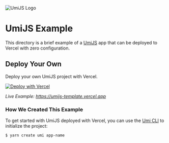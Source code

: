 ![UmiJS Logo](https://github.com/khulnasoft/devkit/blob/main/packages/frameworks/logos/umi.svg)

# UmiJS Example

This directory is a brief example of a [UmiJS](https://umijs.org/) app that can be deployed to Vercel with zero configuration.

## Deploy Your Own

Deploy your own UmiJS project with Vercel.

[![Deploy with Vercel](https://vercel.com/button)](https://vercel.com/new/clone?repository-url=https://github.com/khulnasoft/devkit/tree/main/examples/umijs&template=umijs)

_Live Example: https://umijs-template.vercel.app_

### How We Created This Example

To get started with UmiJS deployed with Vercel, you can use the [Umi CLI](https://github.com/umijs/create-umi) to initialize the project:

```shell
$ yarn create umi app-name
```
